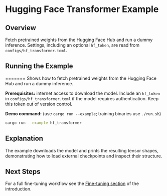 # Hugging Face Transformer Example

## Overview

Fetch pretrained weights from the Hugging Face Hub and run a dummy inference.
Settings, including an optional `hf_token`, are read from
`configs/hf_transformer.toml`.

## Running the Example
=======
Shows how to fetch pretrained weights from the Hugging Face Hub and run a
dummy inference.

**Prerequisites:** internet access to download the model. Include an
`hf_token` in `configs/hf_transformer.toml` if the model requires authentication.
Keep this token out of version control.

**Demo command:** (use `cargo run --example`; training binaries use `./run.sh`)


```bash
cargo run --example hf_transformer
```

## Explanation

The example downloads the model and prints the resulting tensor shapes,
demonstrating how to load external checkpoints and inspect their structure.

## Next Steps

For a full fine-tuning workflow see the
[Fine-tuning section](../introduction.md#fine-tuning) of the introduction.
